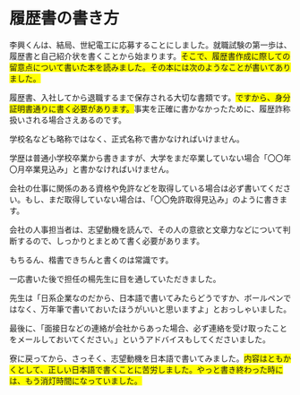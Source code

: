 # 履歴書の書き方

李興くんは、結局、世紀電工に応募することにしました。就職試験の第一歩は、履歴書と自己紹介状を書くことから始まります。<span style="background-color: yellow;">そこで、履歴書作成に際しての留意点について書いた本を読みました。その本には次のようなことが書いてありました。</span>

履歴書、入社してから退職するまで保存される大切な書類です。<span style="background-color: yellow;">ですから、身分証明書通りに書く必要があります。</span>事実を正確に書かなかったために、履歴詐称扱いされる場合さえあるのです。

学校名なども略称ではなく、正式名称で書かなければいけません。

学歴は普通小学校卒業から書きますが、大学をまだ卒業していない場合「〇〇年〇月卒業見込み」と書かなければいけません。

会社の仕事に関係のある資格や免許などを取得している場合は必ず書いてください。もし、まだ取得していない場合は、「〇〇免許取得見込み」のように書きます。

会社の人事担当者は、志望動機を読んで、その人の意欲と文章力などについて判断するので、しっかりとまとめて書く必要があります。

もちるん、楷書できちんと書くのは常識です。

一応書いた後で担任の楊先生に目を通していただきました。

先生は「日系企業なのだから、日本語で書いてみたらどうですか、ボールペンではなく、万年筆で書いておいたほうがいいと思いますよ」とおっしゃいました。

最後に、「面接日などの連絡が会社からあった場合、必ず連絡を受け取ったことをメールしておいてください。」というアドバイスもしてくださいました。

寮に戻ってから、さっそく、志望動機を日本語で書いてみました。<span style="background-color: yellow;">内容はともかくとして、正しい日本語で書くことに苦労しました。やっと書き終わった時には、もう消灯時間になっていました。</span>